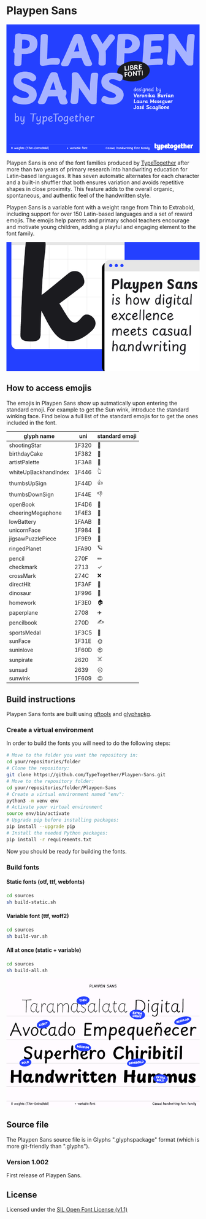 # Playpen Sans

![Hello Playpen Sans](documentation/images/PLAYPEN-SANS-TYPETOGETHER_01.png)

Playpen Sans is one of the font families produced by [TypeTogether](https://type-together.com) after more than two years of primary research into handwriting education for Latin-based languages. It has seven automatic alternates for each character and a built-in shuffler that both ensures variation and avoids repetitive shapes in close proximity. This feature adds to the overall organic, spontaneous, and authentic feel of the handwritten style.

Playpen Sans is a variable font with a weight range from Thin to Extrabold, including support for over 150 Latin-based languages and a set of reward emojis. The emojis help parents and primary school teachers encourage and motivate young children, adding a playful and engaging element to the font family.

![Playpen Sans](documentation/images/PLAYPEN-SANS-TYPETOGETHER_02.png)

## How to access emojis

The emojis in Playpen Sans show up autmatically upon entering the standard emoji. For example to get the Sun wink, introduce the standard winking face. Find below a full list of the standard emojis for to get the ones included in the font.


| glyph name           | uni |  standard emoji  |
| --- | --- | --- |
| shootingStar         | 1F320 |  🌠  |
| birthdayCake         | 1F382 |  🎂  |
| artistPalette        | 1F3A8 |  🎨  |
| whiteUpBackhandIndex | 1F446 |  👆  |
| thumbsUpSign         | 1F44D |  👍  |
| thumbsDownSign       | 1F44E |  👎  |
| openBook             | 1F4D6 |  📖  |
| cheeringMegaphone    | 1F4E3 |  📣  |
| lowBattery           | 1FAAB |  🪫  |
| unicornFace          | 1F984 |  🦄  |
| jigsawPuzzlePiece    | 1F9E9 |  🧩  |
| ringedPlanet         | 1FA90 |  🪐  |
| pencil               | 270F  |  ✏  |
| checkmark            | 2713  |  ✓  |
| crossMark            | 274C  |  ❌  |
| directHit            | 1F3AF |  🎯  |
| dinosaur             | 1F996 |  🦖  |
| homework             | 1F3E0 |  🏠  |
| paperplane           | 2708  |  ✈︎  |
| pencilbook           | 270D  |  ✍️  |
| sportsMedal          | 1F3C5 |  🏅  |
| sunFace              | 1F31E |  🌞  |
| suninlove            | 1F60D |  😍  |
| sunpirate            | 2620  |  ☠️  |
| sunsad               | 2639  |  ☹️  |
| sunwink              | 1F609 |  😉  |

## Build instructions

Playpen Sans fonts are built using [gftools](https://github.com/googlefonts/gftools) and [glyphspkg](https://github.com/jenskutilek/glyphspkg).

### Create a virtual environment

In order to build the fonts you will need to do the following steps:

```sh
# Move to the folder you want the repository in:
cd your/repositories/folder
# Clone the repository:
git clone https://github.com/TypeTogether/Playpen-Sans.git
# Move to the repository folder:
cd your/repositories/folder/Playpen-Sans
# Create a virtual environment named "env":
python3 -m venv env
# Activate your virtual environment
source env/bin/activate
# Upgrade pip before installing packages:
pip install --upgrade pip
# Install the needed Python packages:
pip install -r requirements.txt
```

Now you should be ready for building the fonts.

### Build fonts

#### Static fonts (otf, ttf, webfonts)

```sh
cd sources
sh build-static.sh
```

#### Variable font (ttf, woff2)

```sh
cd sources
sh build-var.sh
```

#### All at once (static + variable)

```sh
cd sources
sh build-all.sh
```

![Playpen Sans](documentation/images/PLAYPEN-SANS-TYPETOGETHER_04.png)


## Source file

The Playpen Sans source file is in Glyphs ".glyphspackage" format (which is more git-friendly than ".glyphs").

### Version 1.002
First release of Playpen Sans.

## License

Licensed under the [SIL Open Font License (v1.1)](https://scripts.sil.org/cms/scripts/page.php?site_id=nrsi&id=OFL)
